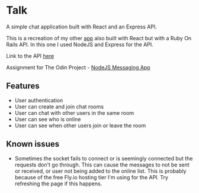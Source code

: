 # Talk

A simple chat application built with React and an Express API.

This is a recreation of my other [app](https://github.com/rejnowicz281/react-chat-rails) also built with React but with a Ruby On Rails API. In this one I used NodeJS and Express for the API.

Link to the API [here](https://github.com/rejnowicz281/talk-api)

Assignment for The Odin Project - [NodeJS Messaging App](https://www.theodinproject.com/lessons/nodejs-messaging-app)

## Features

-   User authentication
-   User can create and join chat rooms
-   User can chat with other users in the same room
-   User can see who is online
-   User can see when other users join or leave the room

## Known issues

-   Sometimes the socket fails to connect or is seemingly connected but the requests don't go through. This can cause the messages to not be sent or received, or user not being added to the online list. This is probably because of the free Fly.io hosting tier I'm using for the API. Try refreshing the page if this happens.
